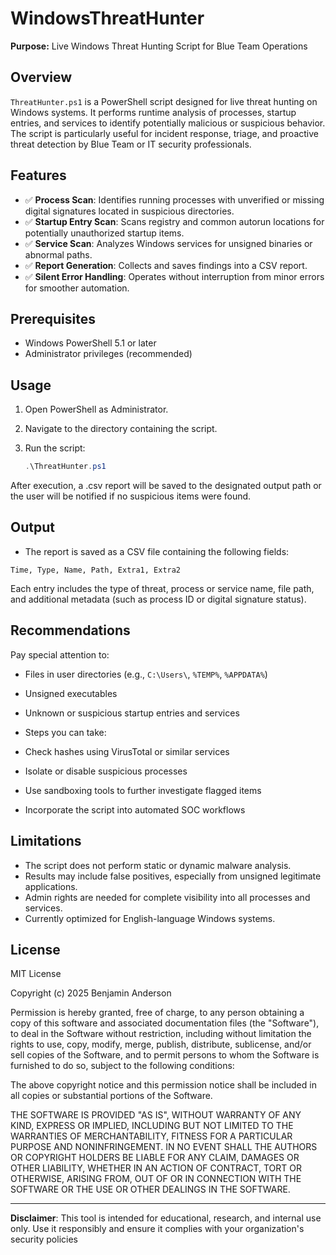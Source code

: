 ﻿# WindowsThreatHunter
**Purpose:** Live Windows Threat Hunting Script for Blue Team Operations

## Overview

`ThreatHunter.ps1` is a PowerShell script designed for live threat hunting on Windows systems. It performs runtime analysis of processes, startup entries, and services to identify potentially malicious or suspicious behavior. The script is particularly useful for incident response, triage, and proactive threat detection by Blue Team or IT security professionals.

## Features

- ✅ **Process Scan**: Identifies running processes with unverified or missing digital signatures located in suspicious directories.
- ✅ **Startup Entry Scan**: Scans registry and common autorun locations for potentially unauthorized startup items.
- ✅ **Service Scan**: Analyzes Windows services for unsigned binaries or abnormal paths.
- ✅ **Report Generation**: Collects and saves findings into a CSV report.
- ✅ **Silent Error Handling**: Operates without interruption from minor errors for smoother automation.

## Prerequisites

- Windows PowerShell 5.1 or later
- Administrator privileges (recommended)

## Usage

1. Open PowerShell as Administrator.
2. Navigate to the directory containing the script.
3. Run the script:

   ```powershell
   .\ThreatHunter.ps1
After execution, a .csv report will be saved to the designated output path or the user will be notified if no suspicious items were found.

## Output

- The report is saved as a CSV file containing the following fields:

```pgsql
Time, Type, Name, Path, Extra1, Extra2
```

Each entry includes the type of threat, process or service name, file path, and additional metadata (such as process ID or digital signature status).

## Recommendations

Pay special attention to:
- Files in user directories (e.g., `C:\Users\`, `%TEMP%`, `%APPDATA%`)
- Unsigned executables
- Unknown or suspicious startup entries and services

- Steps you can take:
- Check hashes using VirusTotal or similar services
- Isolate or disable suspicious processes
- Use sandboxing tools to further investigate flagged items
- Incorporate the script into automated SOC workflows

## Limitations

- The script does not perform static or dynamic malware analysis.
- Results may include false positives, especially from unsigned legitimate applications.
- Admin rights are needed for complete visibility into all processes and services.
- Currently optimized for English-language Windows systems.

## License

MIT License

Copyright (c) 2025 Benjamin Anderson

Permission is hereby granted, free of charge, to any person obtaining a copy of this software and associated documentation files (the "Software"), to deal in the Software without restriction, including without limitation the rights to use, copy, modify, merge, publish, distribute, sublicense, and/or sell copies of the Software, and to permit persons to whom the Software is furnished to do so, subject to the following conditions:

The above copyright notice and this permission notice shall be included in all copies or substantial portions of the Software.

THE SOFTWARE IS PROVIDED "AS IS", WITHOUT WARRANTY OF ANY KIND, EXPRESS OR IMPLIED, INCLUDING BUT NOT LIMITED TO THE WARRANTIES OF MERCHANTABILITY, FITNESS FOR A PARTICULAR PURPOSE AND NONINFRINGEMENT. IN NO EVENT SHALL THE AUTHORS OR COPYRIGHT HOLDERS BE LIABLE FOR ANY CLAIM, DAMAGES OR OTHER LIABILITY, WHETHER IN AN ACTION OF CONTRACT, TORT OR OTHERWISE, ARISING FROM, OUT OF OR IN CONNECTION WITH THE SOFTWARE OR THE USE OR OTHER DEALINGS IN THE SOFTWARE.

---

**Disclaimer**: This tool is intended for educational, research, and internal use only. Use it responsibly and ensure it complies with your organization's security policies
